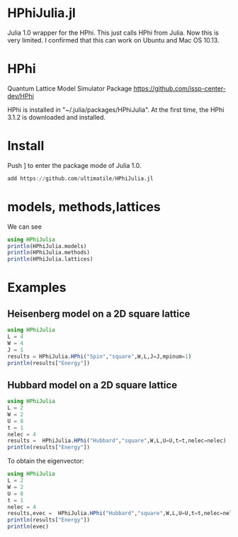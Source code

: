 # HPhiJulia.jl
Julia 1.0 wrapper for the HPhi.
This just calls HPhi from Julia.
Now this is very limited. 
I confirmed that this can work on Ubuntu and Mac OS 10.13. 

# HPhi 
Quantum Lattice Model Simulator Package
https://github.com/issp-center-dev/HPhi

HPhi is installed in "~/.julia/packages/HPhiJulia".
At the first time, the HPhi 3.1.2 is downloaded and installed. 


# Install 
Push ] to enter the package mode of Julia 1.0.

```julia
add https://github.com/ultimatile/HPhiJulia.jl
```

# models, methods,lattices
We can see 

```julia
using HPhiJulia
println(HPhiJulia.models)
println(HPhiJulia.methods)
println(HPhiJulia.lattices)
```

# Examples

## Heisenberg model on a 2D square lattice

```julia
using HPhiJulia
L = 4
W = 4
J = 1
results = HPhiJulia.HPhi("Spin","square",W,L,J=J,mpinum=1)
println(results["Energy"])
```

## Hubbard model on a 2D square lattice

```julia
using HPhiJulia
L = 2
W = 2
U = 8
t = 1
nelec = 4
results =  HPhiJulia.HPhi("Hubbard","square",W,L,U=U,t=t,nelec=nelec)
println(results["Energy"])
```
To obtain the eigenvector:

```julia
using HPhiJulia
L = 2
W = 2
U = 8
t = 1
nelec = 4
results,evec =  HPhiJulia.HPhi("Hubbard","square",W,L,U=U,t=t,nelec=nelec,expart=true,OutputEigenVec=true)
println(results["Energy"])
println(evec)
```
